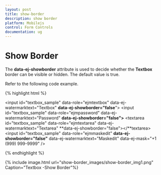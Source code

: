 ```yaml
---
layout: post
title: show-border
description: show border
platform: Mobilejs
control: Form Controls
documentation: ug
---
```


# Show Border

The **data-ej-showborder** attribute is used to decide whether the **Textbox** border can be visible or hidden. The default value is true.

Refer to the following code example.

{% highlight html %}


  <input id="textbox_sample" data-role="ejmtextbox" data-ej-watermarktext="Textbox" **data-ej-showborder="false**">
    <input id="textbox_sample" data-role="ejmpassword" data-ej-watermarktext="Password"   **data-ej-showborder="false">**
    <textarea id="textbox_sample" data-role="ejmtextarea" data-ej-watermarktext="Textarea"  **data-ej-showborder="false"></**textarea>
    <input id="textbox_sample" data-role="ejmmaskedit" **data-ej-showborder="false"** data-ej-watermarktext="Maskedit" data-ej-mask="+1 (999) 999-9999" />



{% endhighlight %}



{% include image.html url="show-border_images/show-border_img1.png" Caption="Textbox -Show Border"%}

